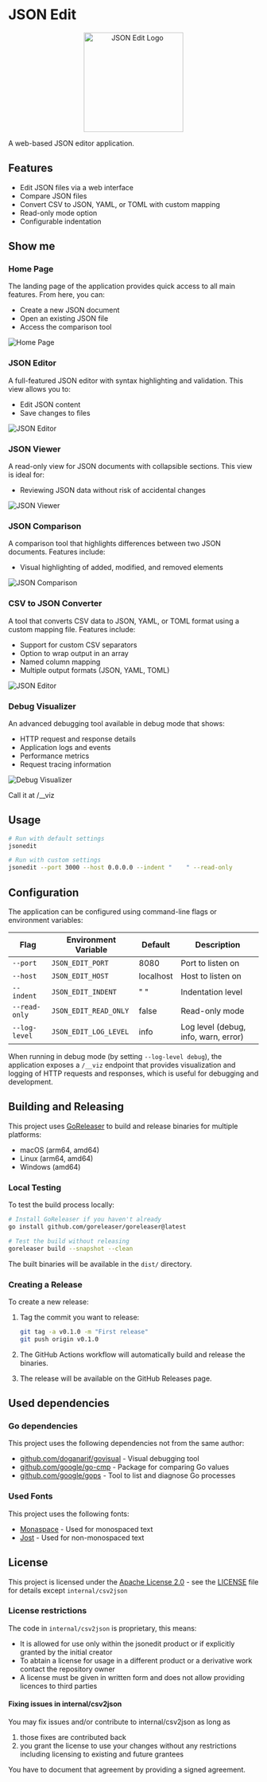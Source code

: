 # JSON Edit

<p align="center">
  <img src="assets/logo.svg" alt="JSON Edit Logo" width="200">
</p>

A web-based JSON editor application.

## Features

- Edit JSON files via a web interface
- Compare JSON files
- Convert CSV to JSON, YAML, or TOML with custom mapping
- Read-only mode option
- Configurable indentation

## Show me

### Home Page

The landing page of the application provides quick access to all main features. From here, you can:

- Create a new JSON document
- Open an existing JSON file
- Access the comparison tool

![Home Page](page_assets/home.png)

### JSON Editor

A full-featured JSON editor with syntax highlighting and validation. This view allows you to:

- Edit JSON content
- Save changes to files

![JSON Editor](page_assets/edit.png)

### JSON Viewer

A read-only view for JSON documents with collapsible sections. This view is ideal for:

- Reviewing JSON data without risk of accidental changes

![JSON Viewer](page_assets/view.png)

### JSON Comparison

A comparison tool that highlights differences between two JSON documents. Features include:

- Visual highlighting of added, modified, and removed elements

![JSON Comparison](page_assets/compare.png)

### CSV to JSON Converter

A tool that converts CSV data to JSON, YAML, or TOML format using a custom mapping file. Features include:

- Support for custom CSV separators
- Option to wrap output in an array
- Named column mapping
- Multiple output formats (JSON, YAML, TOML)

![JSON Editor](page_assets/csv2json.png)

### Debug Visualizer

An advanced debugging tool available in debug mode that shows:

- HTTP request and response details
- Application logs and events
- Performance metrics
- Request tracing information

![Debug Visualizer](page_assets/visualizer.png)

Call it at /__viz

## Usage

```bash
# Run with default settings
jsonedit

# Run with custom settings
jsonedit --port 3000 --host 0.0.0.0 --indent "    " --read-only
```

## Configuration

The application can be configured using command-line flags or environment variables:

| Flag | Environment Variable | Default | Description |
|------|---------------------|---------|-------------|
| `--port` | `JSON_EDIT_PORT` | 8080 | Port to listen on |
| `--host` | `JSON_EDIT_HOST` | localhost | Host to listen on |
| `--indent` | `JSON_EDIT_INDENT` | "  " | Indentation level |
| `--read-only` | `JSON_EDIT_READ_ONLY` | false | Read-only mode |
| `--log-level` | `JSON_EDIT_LOG_LEVEL` | info | Log level (debug, info, warn, error) |

When running in debug mode (by setting `--log-level debug`), the application exposes a `/__viz` endpoint that provides visualization and logging of HTTP requests and responses, which is useful for debugging and development.

## Building and Releasing

This project uses [GoReleaser](https://goreleaser.com/) to build and release binaries for multiple platforms:

- macOS (arm64, amd64)
- Linux (arm64, amd64)
- Windows (amd64)

### Local Testing

To test the build process locally:

```bash
# Install GoReleaser if you haven't already
go install github.com/goreleaser/goreleaser@latest

# Test the build without releasing
goreleaser build --snapshot --clean
```

The built binaries will be available in the `dist/` directory.

### Creating a Release

To create a new release:

1. Tag the commit you want to release:

   ```bash
   git tag -a v0.1.0 -m "First release"
   git push origin v0.1.0
   ```

2. The GitHub Actions workflow will automatically build and release the binaries.

3. The release will be available on the GitHub Releases page.

## Used dependencies

### Go dependencies

This project uses the following dependencies not from the same author:

- [github.com/doganarif/govisual](https://github.com/doganarif/govisual) - Visual debugging tool
- [github.com/google/go-cmp](https://github.com/google/go-cmp) - Package for comparing Go values
- [github.com/google/gops](https://github.com/google/gops) - Tool to list and diagnose Go processes

### Used Fonts

This project uses the following fonts:

- [Monaspace](https://github.com/githubnext/monaspace) - Used for monospaced text
- [Jost](https://github.com/indestructible-type/Jost) - Used for non-monospaced text

## License

This project is licensed under the [Apache License 2.0](LICENSE) - see the [LICENSE](LICENSE) file for details except `internal/csv2json`

### License restrictions

The code in `internal/csv2json` is proprietary, this means:

- It is allowed for use only within the jsonedit product or if explicitly granted by the initial creator
- To abtain a license for usage in a different product or a derivative work contact the repository owner
- A license must be given in written form and does not allow providing licences to third parties

#### Fixing issues in internal/csv2json

You may fix issues and/or contribute to internal/csv2json as long as

1. those fixes are contributed back
2. you grant the license to use your changes without any restrictions including licensing to existing and future grantees

You have to document that agreement by providing a signed agreement.
